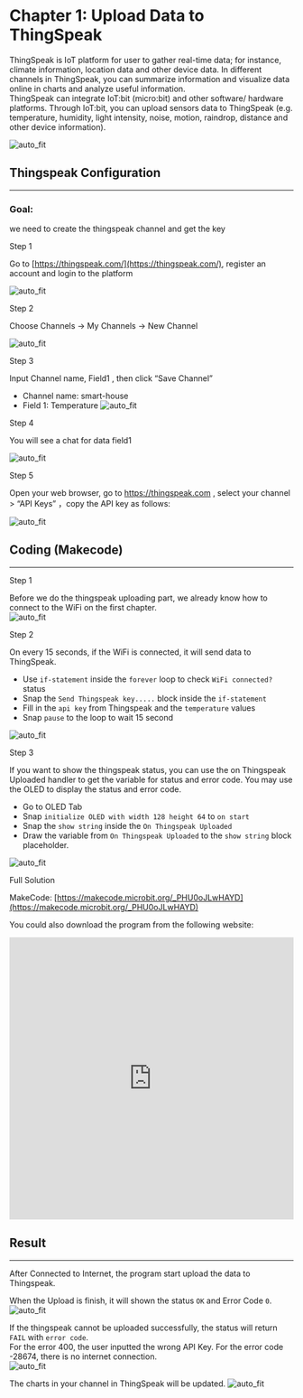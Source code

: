 # Chapter 1: Upload Data to ThingSpeak

ThingSpeak is IoT platform for user to gather real-time data; for instance, climate information, location data and other device data. In different channels in ThingSpeak, you can summarize information and visualize data online in charts and analyze useful information.<BR> ThingSpeak can integrate IoT:bit (micro:bit) and other software/ hardware platforms. Through IoT:bit, you can upload sensors data to ThingSpeak (e.g. temperature, humidity, light intensity, noise, motion, raindrop, distance and other device information).<BR><P>
![auto_fit](images/Ch1/Ch1_des.png)<P>

## Thingspeak Configuration
<HR>

<H3>Goal:</H3> we need to create the thingspeak channel and get the key

<span id="subtitle" >Step 1</span><P>
Go to [https://thingspeak.com/](https://thingspeak.com/), register an account and login to the platform<BR><P>
![auto_fit](images/Ch1/Ch1_reg1.png)<P>

<span id="subtitle" >Step 2</span><P>
Choose Channels -> My Channels -> New Channel<BR><P>
![auto_fit](images/Ch1/Ch1_reg2.png)<P>

<span id="subtitle" >Step 3</span><P>
Input Channel name, Field1 , then click “Save Channel”<BR><P>
* Channel name: smart-house
* Field 1: Temperature
![auto_fit](images/Ch1/Ch1_reg3.png)<P>

<span id="subtitle" >Step 4</span><P>
You will see a chat for data field1 <BR><P>
![auto_fit](images/Ch1/Ch1_reg4.png)<P>

<span id="subtitle" >Step 5</span><P>
Open your web browser, go to https://thingspeak.com , select your channel > “API Keys” ，copy the API key as follows:<BR><P>
![auto_fit](images/Ch1/Ch1_reg5.png)<P>

## Coding (Makecode)
<HR>

<span id="subtitle" >Step 1</span><P>
Before we do the thingspeak uploading part, we already know how to connect to the WiFi on the first chapter.<BR>
![auto_fit](images/Ch1/Ch1_p2.png)<P>

<span id="subtitle" >Step 2</span><P>
On every 15 seconds, if the WiFi is connected, it will send data to ThingSpeak.<BR>

* Use `if-statement` inside the `forever` loop to check `WiFi connected?` status
* Snap the `Send Thingspeak key.....` block inside the `if-statement`
* Fill in the `api key` from Thingspeak and the `temperature` values
* Snap `pause` to the loop to wait 15 second<P>

![auto_fit](images/Ch1/Ch1_p3.png)<P>

<span id="subtitle" >Step 3</span><P>
If you want to show the thingspeak status, you can use the on Thingspeak Uploaded handler to get the variable for status and error code. You may use the OLED to display the status and error code.<BR>

* Go to OLED Tab
* Snap `initialize OLED with width 128 height 64` to `on start`
* Snap the `show string` inside the `On Thingspeak Uploaded`
* Draw the variable from `On Thingspeak Uploaded` to the `show string` block placeholder.<BR>

![auto_fit](images/Ch1/Ch1_p4.png)<P>


<span id="subtitle">Full Solution<BR><P>
MakeCode: [https://makecode.microbit.org/_PHU0oJLwHAYD](https://makecode.microbit.org/_PHU0oJLwHAYD)<BR><P>
You could also download the program from the following website:<BR>
<iframe src="https://makecode.microbit.org/#pub:_PHU0oJLwHAYD" width="100%" height="500" frameborder="0"></iframe>

<P>

## Result
<HR>


After Connected to Internet, the program start upload the data to Thingspeak.<P> When the Upload is finish, it will shown the status `OK` and Error Code `0`.<BR>
![auto_fit](images/Ch1/Ch1_result1.png)<P>
If the thingspeak cannot be uploaded successfully, the status will return `FAIL` with `error code`.<BR> For the error 400, the user inputted the wrong API Key. For the error code -28674, there is no internet connection. <BR>
![auto_fit](images/Ch1/Ch1_result1_1.png)<P>
The charts in your channel in ThingSpeak will be updated.
![auto_fit](images/Ch1/Ch1_result2.png)<P>

